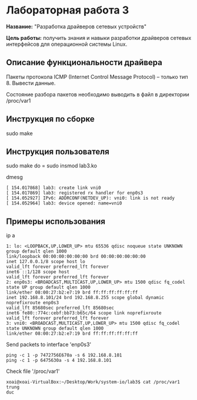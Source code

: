 # Лабораторная работа 3

**Название:** "Разработка драйверов сетевых устройств"

**Цель работы:** получить знания и навыки разработки драйверов сетевых интерфейсов для операционной системы Linux.

## Описание функциональности драйвера

Пакеты протокола ICMP (Internet Control Message Protocol) – только тип 8. Вывести данные. 

Состояние разбора пакетов необходимо выводить в файл в директории /proc/var1


## Инструкция по сборке

sudo make 
## Инструкция пользователя

sudo make do = sudo insmod lab3.ko

dmesg
```
[ 154.017868] lab3: create link vni0
[ 154.017869] lab3: registered rx handler for enp0s3
[ 154.052927] IPv6: ADDRCONF(NETDEV_UP): vni0: link is not ready
[ 154.052964] lab3: device opened: name=vni0
```
## Примеры использования
ip a
```
1: lo: <LOOPBACK,UP,LOWER_UP> mtu 65536 qdisc noqueue state UNKNOWN group default qlen 1000
link/loopback 00:00:00:00:00:00 brd 00:00:00:00:00:00
inet 127.0.0.1/8 scope host lo
valid_lft forever preferred_lft forever
inet6 ::1/128 scope host
valid_lft forever preferred_lft forever
2: enp0s3: <BROADCAST,MULTICAST,UP,LOWER_UP> mtu 1500 qdisc fq_codel state UP group default qlen 1000
link/ether 08:00:27:b2:e7:19 brd ff:ff:ff:ff:ff:ff
inet 192.168.8.101/24 brd 192.168.8.255 scope global dynamic noprefixroute enp0s3
valid_lft 85680sec preferred_lft 85680sec
inet6 fe80::774c:cebf:bb73:b65c/64 scope link noprefixroute
valid_lft forever preferred_lft forever
3: vni0: <BROADCAST,MULTICAST,UP,LOWER_UP> mtu 1500 qdisc fq_codel state UNKNOWN group default qlen 1000
link/ether 08:00:27:b2:e7:19 brd ff:ff:ff:ff:ff:ff
```

Send packets to interface 'enp0s3'
```
ping -c 1 -p 7472756E670a -s 6 192.168.8.101
ping -c 1 -p 6475630a -s 4 192.168.8.101
```

Check file '/proc/var1'
```
xoai@xoai-VirtualBox:~/Desktop/Work/system-io/lab3$ cat /proc/var1
trung
duc
```
